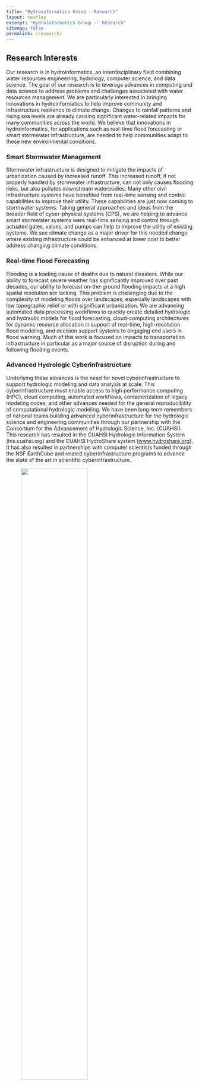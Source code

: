 ```yaml
---
title: "Hydroinformatics Group - Research"
layout: textlay
excerpt: "Hydroinformatics Group -- Research"
sitemap: false
permalink: /research/
---
```


## Research Interests

Our research is in hydroinformatics, an interdisciplinary field combining water resources engineering, hydrology, computer science, and data science. The goal of our research is to leverage advances in computing and data science to address problems and challenges associated with water resources management. We are particularly interested in bringing innovations in hydroinformatics to help improve community and infrastructure resilience to climate change. Changes to rainfall patterns and rising sea levels are already causing significant water-related impacts for many communities across the world.  We believe that innovations in hydroinformatics, for applications such as real-time flood forecasting or smart stormwater infrastructure,  are needed to help communities adapt to these new environmental conditions.   

### Smart Stormwater Management
Stormwater infrastructure is designed to mitigate the impacts of urbanization caused by increased runoff. This increased runoff, if not properly handled by stormwater infrastructure, can not only causes flooding risks, but also pollutes downstream waterbodies. Many other civil infrastructure systems have benefited from real-time sensing and control capabilities to improve their utility. These capabilities are just now coming to stormwater systems. Taking general approaches and ideas from the broader field of cyber-physical systems (CPS),  we are helping to advance smart stormwater systems were real-time sensing and control through actuated gates, valves, and pumps can help to improve the utility of existing systems. We see climate change as a major driver for this needed change where existing infrastructure could be enhanced at lower cost to better address changing climate conditions.   

### Real-time Flood Forecasting

Flooding is a leading cause of deaths due to natural disasters. While our ability to forecast severe weather has significantly improved over past decades, our ability to forecast on-the-ground flooding impacts at a high spatial resolution are lacking. This problem is challenging due to the complexity of modeling floods over landscapes, especially landscapes with low topographic relief or with significant urbanization. We are advancing automated data processing workflows to quickly create detailed hydrologic and hydraulic models for flood forecasting, cloud-computing architectures for dynamic resource allocation in support of real-time, high-resolution flood modeling, and decision support systems to engaging end users in flood warning. Much of this work is focused on impacts to transportation infrastructure in particular as a major source of disruption during and following flooding events.

### Advanced Hydrologic Cyberinfrastructure

Underlying these advances is the need for novel cyberinfrastructure to support hydrologic modeling and data analysis at scale. This cyberinfrastructure must enable access to high performance computing (HPC), cloud computing, automated workflows, containerization of legacy modeling codes, and other advances needed for the general reproducibility of computational hydrologic modeling. We have been long-term remembers of national teams building advanced cyberinfrastructure for the hydrologic science and engineering communities through our partnership with the Consortium for the Advancement of Hydrologic Science, Inc. (CUAHSI). This research has resulted in the CUAHSI Hydrologic Information System (his.cuahsi.org) and the CUAHSI HydroShare system (www.hydroshare.org). It has also resulted in partnerships with computer scientists funded through the NSF EarthCube and related cyberinfrastructure programs to advance the state of the art in scientific cyberinfrastructure.


<figure>
<img src="{{ site.url }}{{ site.baseurl }}/images/slider/AGU_2018.jpg" width="65%">
</figure>
